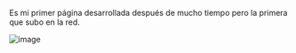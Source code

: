 Es mi primer página desarrollada después de mucho tiempo pero la primera que subo en la red.

![image](https://github.com/AleXCo004/Mi-primera-Chamba/assets/151818638/8bbe8411-1b72-4bcb-9d81-390cd65d5a43)
